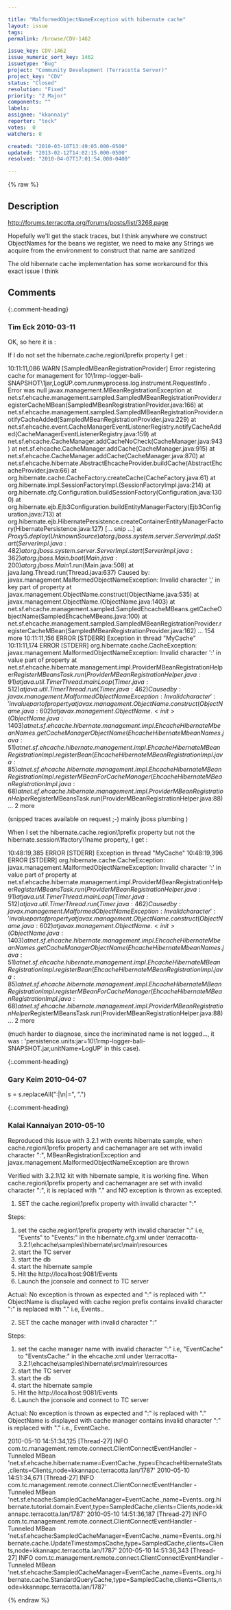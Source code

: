 ```yaml
---

title: "MalformedObjectNameException with hibernate cache"
layout: issue
tags: 
permalink: /browse/CDV-1462

issue_key: CDV-1462
issue_numeric_sort_key: 1462
issuetype: "Bug"
project: "Community Development (Terracotta Server)"
project_key: "CDV"
status: "Closed"
resolution: "Fixed"
priority: "2 Major"
components: ""
labels: 
assignee: "kkannaiy"
reporter: "teck"
votes:  0
watchers: 0

created: "2010-03-10T13:49:05.000-0500"
updated: "2013-02-12T14:02:15.000-0500"
resolved: "2010-04-07T17:01:54.000-0400"

---
```




{% raw %}



## Description

<div markdown="1" class="description">

http://forums.terracotta.org/forums/posts/list/3268.page

Hopefully we'll get the stack traces, but I think anywhere we construct ObjectNames for the beans we register, we need to make any Strings we acquire from the environment to construct that name are sanitized

The old hibernate cache implementation has some workaround for this exact issue I think


</div>

## Comments


{:.comment-heading}
### **Tim Eck** <span class="date">2010-03-11</span>

<div markdown="1" class="comment">

OK, so here it is :

If I do not set the hibernate.cache.region\1prefix property I get :

10:11:11,086 WARN [SampledMBeanRegistrationProvider] Error registering cache for management for 10\1rmp-logger-bali-SNAPSHOT\1jar,LogUP.com.runmyprocess.log.instrument.RequestInfo . Error was null
javax.management.MBeanRegistrationException
at net.sf.ehcache.management.sampled.SampledMBeanRegistrationProvider.registerCacheMBean(SampledMBeanRegistrationProvider.java:166)
at net.sf.ehcache.management.sampled.SampledMBeanRegistrationProvider.notifyCacheAdded(SampledMBeanRegistrationProvider.java:229)
at net.sf.ehcache.event.CacheManagerEventListenerRegistry.notifyCacheAdded(CacheManagerEventListenerRegistry.java:159)
at net.sf.ehcache.CacheManager.addCacheNoCheck(CacheManager.java:943)
at net.sf.ehcache.CacheManager.addCache(CacheManager.java:915)
at net.sf.ehcache.CacheManager.addCache(CacheManager.java:870)
at net.sf.ehcache.hibernate.AbstractEhcacheProvider.buildCache(AbstractEhcacheProvider.java:66)
at org.hibernate.cache.CacheFactory.createCache(CacheFactory.java:61)
at org.hibernate.impl.SessionFactoryImpl.<init>(SessionFactoryImpl.java:214)
at org.hibernate.cfg.Configuration.buildSessionFactory(Configuration.java:1300)
at org.hibernate.ejb.Ejb3Configuration.buildEntityManagerFactory(Ejb3Configuration.java:713)
at org.hibernate.ejb.HibernatePersistence.createContainerEntityManagerFactory(HibernatePersistence.java:127)
[... snip ...]
at $Proxy5.deploy(Unknown Source)
at org.jboss.system.server.ServerImpl.doStart(ServerImpl.java:482)
at org.jboss.system.server.ServerImpl.start(ServerImpl.java:362)
at org.jboss.Main.boot(Main.java:200)
at org.jboss.Main$1.run(Main.java:508)
at java.lang.Thread.run(Thread.java:637)
Caused by: javax.management.MalformedObjectNameException: Invalid character ',' in key part of property
at javax.management.ObjectName.construct(ObjectName.java:535)
at javax.management.ObjectName.<init>(ObjectName.java:1403)
at net.sf.ehcache.management.sampled.SampledEhcacheMBeans.getCacheObjectName(SampledEhcacheMBeans.java:100)
at net.sf.ehcache.management.sampled.SampledMBeanRegistrationProvider.registerCacheMBean(SampledMBeanRegistrationProvider.java:162)
... 154 more
10:11:11,156 ERROR [STDERR] Exception in thread "MyCache"
10:11:11,174 ERROR [STDERR] org.hibernate.cache.CacheException: javax.management.MalformedObjectNameException: Invalid character ':' in value part of property
at net.sf.ehcache.hibernate.management.impl.ProviderMBeanRegistrationHelper$RegisterMBeansTask.run(ProviderMBeanRegistrationHelper.java:91)
at java.util.TimerThread.mainLoop(Timer.java:512)
at java.util.TimerThread.run(Timer.java:462)
Caused by: javax.management.MalformedObjectNameException: Invalid character ':' in value part of property
at javax.management.ObjectName.construct(ObjectName.java:602)
at javax.management.ObjectName.<init>(ObjectName.java:1403)
at net.sf.ehcache.hibernate.management.impl.EhcacheHibernateMbeanNames.getCacheManagerObjectName(EhcacheHibernateMbeanNames.java:51)
at net.sf.ehcache.hibernate.management.impl.EhcacheHibernateMBeanRegistrationImpl.registerBean(EhcacheHibernateMBeanRegistrationImpl.java:85)
at net.sf.ehcache.hibernate.management.impl.EhcacheHibernateMBeanRegistrationImpl.registerMBeanForCacheManager(EhcacheHibernateMBeanRegistrationImpl.java:68)
at net.sf.ehcache.hibernate.management.impl.ProviderMBeanRegistrationHelper$RegisterMBeansTask.run(ProviderMBeanRegistrationHelper.java:88)
... 2 more


(snipped traces available on request ;-) mainly jboss plumbing )

When I set the hibernate.cache.region\1prefix property but not the hibernate.session\1factory\1name property, I get :

10:48:19,385 ERROR [STDERR] Exception in thread "MyCache"
10:48:19,396 ERROR [STDERR] org.hibernate.cache.CacheException: javax.management.MalformedObjectNameException: Invalid character ':' in value part of property
at net.sf.ehcache.hibernate.management.impl.ProviderMBeanRegistrationHelper$RegisterMBeansTask.run(ProviderMBeanRegistrationHelper.java:91)
at java.util.TimerThread.mainLoop(Timer.java:512)
at java.util.TimerThread.run(Timer.java:462)
Caused by: javax.management.MalformedObjectNameException: Invalid character ':' in value part of property
at javax.management.ObjectName.construct(ObjectName.java:602)
at javax.management.ObjectName.<init>(ObjectName.java:1403)
at net.sf.ehcache.hibernate.management.impl.EhcacheHibernateMbeanNames.getCacheManagerObjectName(EhcacheHibernateMbeanNames.java:51)
at net.sf.ehcache.hibernate.management.impl.EhcacheHibernateMBeanRegistrationImpl.registerBean(EhcacheHibernateMBeanRegistrationImpl.java:85)
at net.sf.ehcache.hibernate.management.impl.EhcacheHibernateMBeanRegistrationImpl.registerMBeanForCacheManager(EhcacheHibernateMBeanRegistrationImpl.java:68)
at net.sf.ehcache.hibernate.management.impl.ProviderMBeanRegistrationHelper$RegisterMBeansTask.run(ProviderMBeanRegistrationHelper.java:88)
... 2 more

(much harder to diagnose, since the incriminated name is not logged..., it was : 'persistence.units:jar=10\1rmp-logger-bali-SNAPSHOT.jar,unitName=LogUP' in this case). 

</div>


{:.comment-heading}
### **Gary Keim** <span class="date">2010-04-07</span>

<div markdown="1" class="comment">

s = s.replaceAll(":|\n|=", ".")


</div>


{:.comment-heading}
### **Kalai Kannaiyan** <span class="date">2010-05-10</span>

<div markdown="1" class="comment">

Reproduced this issue with 3.2.1 with events hibernate sample, when cache.region\1prefix property and cachemanager are set with invalid character ":", MBeanRegistrationException and javax.management.MalformedObjectNameException are thrown

Verified with 3.2.1\12 kit with hibernate sample, it is working fine.
When cache.region\1prefix property and cachemanager are set with invalid character ":", it is replaced with "." and NO exception is thrown as excepted.

1. SET the cache.region\1prefix property with invalid character ":"

Steps:
1. set the cache.region\1prefix property with invalid character ":" i.e, "Events" to "Events:" in the hibernate.cfg.xml under \terracotta-3.2.1\ehcache\samples\hibernate\src\main\resources 
2. start the TC server
3. start the db
4. start the hibernate sample
5. Hit the http://localhost:9081/Events
6. Launch the jconsole and connect to TC server

Actual: No exception is thrown as expected and ":" is replaced with "."
ObjectName is displayed with cache region prefix contains invalid character ":" is replaced with "."
i.e, Events..

2. SET the cache manager with invalid character ":" 

Steps:
1. set the cache manager name with invalid character ":" i.e, "EventCache" to "EventsCache:" in the ehcache.xml under \terracotta-3.2.1\ehcache\samples\hibernate\src\main\resources 
2. start the TC server
3. start the db
4. start the hibernate sample
5. Hit the http://localhost:9081/Events
6. Launch the jconsole and connect to TC server

Actual: No exception is thrown as expected and ":" is replaced with "."
ObjectName is displayed with cache manager contains invalid character ":" is replaced with "."
i.e., EventCache.


















2010-05-10 14:51:34,125 [Thread-27] INFO com.tc.management.remote.connect.ClientConnectEventHandler - Tunneled MBean 'net.sf.ehcache.hibernate:name=EventCache.,type=EhcacheHibernateStats,clients=Clients,node=kkannapc.terracotta.lan/1787'
2010-05-10 14:51:34,671 [Thread-27] INFO com.tc.management.remote.connect.ClientConnectEventHandler - Tunneled MBean 'net.sf.ehcache:SampledCacheManager=EventCache.,name=Events..org.hibernate.tutorial.domain.Event,type=SampledCache,clients=Clients,node=kkannapc.terracotta.lan/1787'
2010-05-10 14:51:36,187 [Thread-27] INFO com.tc.management.remote.connect.ClientConnectEventHandler - Tunneled MBean 'net.sf.ehcache:SampledCacheManager=EventCache.,name=Events..org.hibernate.cache.UpdateTimestampsCache,type=SampledCache,clients=Clients,node=kkannapc.terracotta.lan/1787'
2010-05-10 14:51:36,343 [Thread-27] INFO com.tc.management.remote.connect.ClientConnectEventHandler - Tunneled MBean 'net.sf.ehcache:SampledCacheManager=EventCache.,name=Events..org.hibernate.cache.StandardQueryCache,type=SampledCache,clients=Clients,node=kkannapc.terracotta.lan/1787'

</div>



{% endraw %}
